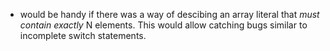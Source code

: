 - would be handy if there was a way of descibing an array literal that *must contain exactly* N elements. This would allow catching bugs similar to incomplete switch statements.